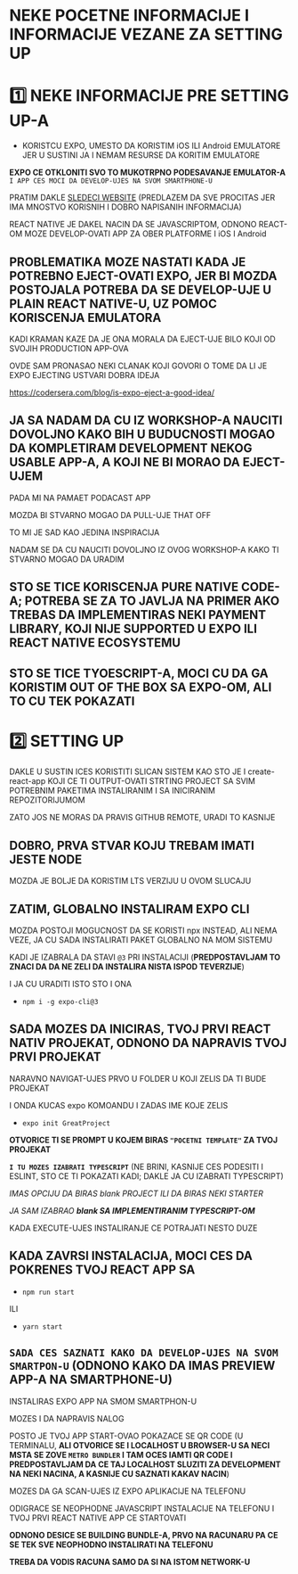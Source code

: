 # NEKE POCETNE INFORMACIJE I INFORMACIJE VEZANE ZA SETTING UP

# :one: NEKE INFORMACIJE PRE SETTING UP-A

- KORISTCU EXPO, UMESTO DA KORISTIM iOS ILI Android EMULATORE JER U SUSTINI JA I NEMAM RESURSE DA KORITIM EMULATORE

**EXPO CE OTKLONITI SVO TO MUKOTRPNO PODESAVANJE EMULATOR-A** `I APP CES MOCI DA DEVELOP-UJES NA SVOM SMARTPHONE-U`

PRATIM DAKLE [SLEDECI WEBSITE](https://kadikraman.github.io/react-native-v2/) (PREDLAZEM DA SVE PROCITAS JER IMA MNOSTVO KORISNIH I DOBRO NAPISANIH INFORMACIJA)

REACT NATIVE JE DAKEL NACIN DA SE JAVASCRIPTOM, ODNONO REACT-OM MOZE DEVELOP-OVATI APP ZA OBER PLATFORME I iOS I Android

## PROBLEMATIKA MOZE NASTATI KADA JE POTREBNO EJECT-OVATI EXPO, JER BI MOZDA POSTOJALA POTREBA DA SE DEVELOP-UJE U PLAIN REACT NATIVE-U, UZ POMOC KORISCENJA EMULATORA

KADI KRAMAN KAZE DA JE ONA MORALA DA EJECT-UJE BILO KOJI OD SVOJIH PRODUCTION APP-OVA

OVDE SAM PRONASAO NEKI CLANAK KOJI GOVORI O TOME DA LI JE EXPO EJECTING USTVARI DOBRA IDEJA

<https://codersera.com/blog/is-expo-eject-a-good-idea/>

## JA SA NADAM DA CU IZ WORKSHOP-A NAUCITI DOVOLJNO KAKO BIH U BUDUCNOSTI MOGAO DA KOMPLETIRAM DEVELOPMENT NEKOG USABLE APP-A, A KOJI NE BI MORAO DA EJECT-UJEM

PADA MI NA PAMAET PODACAST APP

MOZDA BI STVARNO MOGAO DA PULL-UJE THAT OFF

TO MI JE SAD KAO JEDINA INSPIRACIJA

NADAM SE DA CU NAUCITI DOVOLJNO IZ OVOG WORKSHOP-A KAKO TI STVARNO MOGAO DA URADIM

## STO SE TICE KORISCENJA PURE NATIVE CODE-A; POTREBA SE ZA TO JAVLJA NA PRIMER AKO TREBAS DA IMPLEMENTIRAS NEKI PAYMENT LIBRARY, KOJI NIJE SUPPORTED U EXPO ILI REACT NATIVE ECOSYSTEMU

## STO SE TICE TYOESCRIPT-A, MOCI CU DA GA KORISTIM OUT OF THE BOX SA EXPO-OM, ALI TO CU TEK POKAZATI

# :two: SETTING UP

DAKLE U SUSTIN ICES KORISTITI SLICAN SISTEM KAO STO JE I create-react-app KOJI CE TI OUTPUT-OVATI STRTING PROJECT SA SVIM POTREBNIM PAKETIMA INSTALIRANIM I SA INICIRANIM REPOZITORIJUMOM

ZATO JOS NE MORAS DA PRAVIS GITHUB REMOTE, URADI TO KASNIJE

## DOBRO, PRVA STVAR KOJU TREBAM IMATI JESTE NODE

MOZDA JE BOLJE DA KORISTIM LTS VERZIJU U OVOM SLUCAJU

## ZATIM, GLOBALNO INSTALIRAM EXPO CLI

MOZDA POSTOJI MOGUCNOST DA SE KORISTI npx INSTEAD, ALI NEMA VEZE, JA CU SADA INSTALIRATI PAKET GLOBALNO NA MOM SISTEMU

KADI JE IZABRALA DA STAVI `@3` PRI INSTALACIJI (**PREDPOSTAVLJAM TO ZNACI DA DA NE ZELI DA INSTALIRA NISTA ISPOD TEVERZIJE**)

I JA CU URADITI ISTO STO I ONA

- `npm i -g expo-cli@3`

## SADA MOZES DA INICIRAS, TVOJ PRVI REACT NATIV PROJEKAT, ODNONO DA NAPRAVIS TVOJ PRVI PROJEKAT

NARAVNO NAVIGAT-UJES PRVO U FOLDER U KOJI ZELIS DA TI BUDE PROJEKAT

I ONDA KUCAS expo KOMOANDU I ZADAS IME KOJE ZELIS

- `expo init GreatProject`

**OTVORICE TI SE PROMPT U KOJEM BIRAS `"POCETNI TEMPLATE"` ZA TVOJ PROJEKAT**

**`I TU MOZES IZABRATI TYPESCRIPT`** (NE BRINI, KASNIJE CES PODESITI I ESLINT, STO CE TI POKAZATI KADI; DAKLE JA CU IZABRATI TYPESCRIPT)

*IMAS OPCIJU DA BIRAS blank PROJECT ILI DA BIRAS NEKI STARTER*

*JA SAM IZABRAO **blank SA IMPLEMENTIRANIM TYPESCRIPT-OM***

KADA EXECUTE-UJES INSTALIRANJE CE POTRAJATI NESTO DUZE

## KADA ZAVRSI INSTALACIJA, MOCI CES DA POKRENES TVOJ REACT APP SA

- `npm run start`

ILI

- `yarn start`

## `SADA CES SAZNATI KAKO DA DEVELOP-UJES NA SVOM SMARTPON-U` (**ODNONO KAKO DA IMAS PREVIEW APP-A NA SMARTPHONE-U**)

INSTALIRAS EXPO APP NA SMOM SMARTPHON-U

MOZES I DA NAPRAVIS NALOG

POSTO JE TVOJ APP START-OVAO POKAZACE SE QR CODE (U TERMINALU, **ALI OTVORICE SE I LOCALHOST U BROWSER-U SA NECI MSTA SE ZOVE `METRO BUNDLER` I TAM OCES IAMTI QR CODE I PREDPOSTAVLJAM DA CE TAJ LOCALHOST SLUZITI ZA DEVELOPMENT NA NEKI NACINA, A KASNIJE CU SAZNATI KAKAV NACIN**)

MOZES DA GA SCAN-UJES IZ EXPO APLIKACIJE NA TELEFONU

ODIGRACE SE NEOPHODNE JAVASCRIPT INSTALACIJE NA TELEFONU I TVOJ PRVI REACT NATIVE APP CE STARTOVATI

**ODNONO DESICE SE BUILDING BUNDLE-A, PRVO NA RACUNARU PA CE SE TEK SVE NEOPHODNO INSTALIRATI NA TELEFONU**

**TREBA DA VODIS RACUNA SAMO DA SI NA ISTOM NETWORK-U**
